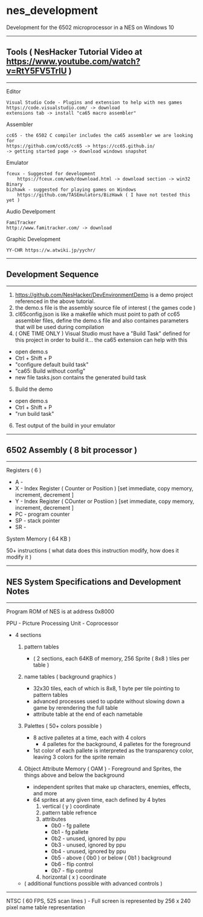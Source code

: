 # nes_development
Development for the 6502 microprocessor in a NES on Windows 10

---
## Tools ( NesHacker Tutorial Video at https://www.youtube.com/watch?v=RtY5FV5TrIU )
---
Editor 

    Visual Studio Code - Plugins and extension to help with nes games
    https://code.visualstudio.com/ -> download
    extensions tab -> install "ca65 macro assembler"

Assembler

    cc65 - the 6502 C compiler includes the ca65 assembler we are looking for
    https://github.com/cc65/cc65 -> https://cc65.github.io/
    -> getting started page -> download windows snapshot

Emulator

    fceux - Suggested for development
        https://fceux.com/web/download.html -> download section -> win32 Binary
    bizhawk - suggested for playing games on Windows
        https://github.com/TASEmulators/BizHawk ( I have not tested this yet )

Audio Develpoment

    FamiTracker
    http://www.famitracker.com/ -> download

Graphic Development

    YY-CHR https://w.atwiki.jp/yychr/

---
## Development Sequence
---
1. https://github.com/NesHacker/DevEnvironmentDemo is a demo project referenced in the above tutorial.
2. the demo.s file is the assembly source file of interest ( the games code )
3. cl65config.json is like a makefile which must point to path of cc65 assembler files, define the demo.s file and also containes parameters that will be used during compilation
4. ( ONE TIME ONLY ) Visual Studio must have a "Build Task" defined for this project in order to build it...  the ca65 extension can help with this
- open demo.s
- Ctrl + Shift + P
- "configure default build task"
- "ca65: Build without config"
- new file tasks.json contains the generated build task
5. Build the demo
- open demo.s
- Ctrl + Shift + P
- "run build task"
6. Test output of the build in your emulator

---
## 6502 Assembly ( 8 bit processor )
---
Registers ( 6 )
- A - 
- X - Index Register ( Counter or Position ) [set immediate, copy memory, increment, decrement ]
- Y - Index Register ( COunter or Postiion ) [set immediate, copy memory, increment, decrement ]
- PC - program counter
- SP - stack pointer
- SR - 

System Memory ( 64 KB )

50+ instructions ( what data does this instruction modify, how does it modify it )

---
## NES System Specifications and Development Notes
---
Program ROM of NES is at address 0x8000

PPU - Picture Processing Unit - Coprocessor
- 4 sections
    1. pattern tables
        - ( 2 sections, each 64KB of memory, 256 Sprite ( 8x8 ) tiles per table )
    2. name tables ( background graphics )
        - 32x30 tiles, each of which is 8x8, 1 byte per tile pointing to pattern tables
        - advanced processes used to update without slowing down a game by rerendering the full table
        - attribute table at the end of each nametable
    3. Palettes ( 50+ colors possible )
        - 8 active palletes at a time, each with 4 colors
            - 4 palletes for the background, 4 palletes for the foreground
        - 1st color of each pallete is interpreted as the transparency color, leaving 3 colors for the sprite remain
        
    4. Object Attribute Memory ( OAM ) - Foreground and Sprites, the things above and below the background
        - independent sprites that make up characters, enemies, effects, and more
        - 64 sprites at any given time, each defined by 4 bytes
            1. vertical ( y ) coordinate
            2. pattern table refrence
            3. attributes
                - 0b0 - fg pallete
                - 0b1 - fg pallete
                - 0b2 - unused, ignored by ppu
                - 0b3 - unused, ignored by ppu
                - 0b4 - unused, ignored by ppu
                - 0b5 - above ( 0b0 ) or below ( 0b1 ) background
                - 0b6 - flip control
                - 0b7 - flip control
            4. horizontal ( x ) coordinate
    - ( additional functions possible with advanced controls )

---
NTSC ( 60 FPS, 525 scan lines )
    - Full screen is represented by 256 x 240 pixel name table representation

